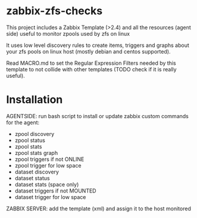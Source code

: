 # zabbix-zfs-checks
This project includes a Zabbix Template (>2.4) and all the resources (agent side) useful to monitor zpools used by zfs on linux

It uses low level discovery rules to create items, triggers and graphs about your zfs pools on linux host (mostly debian and centos supported).

Read MACRO.md to set the Regular Expression Filters needed by this template to not collide with other templates (TODO check if it is really useful).

# Installation
AGENTSIDE: run bash script to install or update zabbix custom commands for the agent:
- zpool discovery
- zpool status
- zpool stats
- zpool stats graph
- zpool triggers if not ONLINE
- zpool trigger for low space
- dataset discovery
- dataset status
- dataset stats (space only)
- dataset triggers if not MOUNTED
- dataset trigger for low space

ZABBIX SERVER: add the template (xml) and assign it to the host monitored
